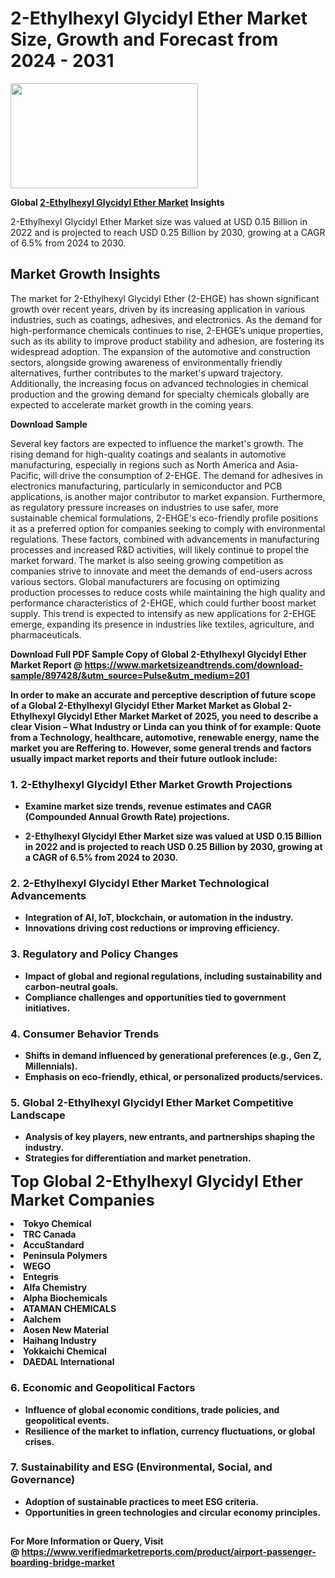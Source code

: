 <H1>2-Ethylhexyl Glycidyl Ether Market Size, Growth and Forecast from 2024 - 2031</H1><img class="aligncenter size-medium wp-image-584254" src="https://thirdeyenews.in/wp-content/uploads/2024/09/Global-Market-Research-300x168.jpeg" alt="" width="300" height="168" /><p><strong>Global&nbsp;<a href="https://www.marketsizeandtrends.com/download-sample/897428/&amp;utm_source=Pulse&amp;utm_medium=201">2-Ethylhexyl Glycidyl Ether Market</a> Insights</strong></p><p>2-Ethylhexyl Glycidyl Ether Market size was valued at USD 0.15 Billion in 2022 and is projected to reach USD 0.25 Billion by 2030, growing at a CAGR of 6.5% from 2024 to 2030.</p><p><h2>Market Growth Insights</h2> <p>The market for 2-Ethylhexyl Glycidyl Ether (2-EHGE) has shown significant growth over recent years, driven by its increasing application in various industries, such as coatings, adhesives, and electronics. As the demand for high-performance chemicals continues to rise, 2-EHGE’s unique properties, such as its ability to improve product stability and adhesion, are fostering its widespread adoption. The expansion of the automotive and construction sectors, alongside growing awareness of environmentally friendly alternatives, further contributes to the market's upward trajectory. Additionally, the increasing focus on advanced technologies in chemical production and the growing demand for specialty chemicals globally are expected to accelerate market growth in the coming years.</p> <p><strong>Download Sample</strong></p> <p>Several key factors are expected to influence the market's growth. The rising demand for high-quality coatings and sealants in automotive manufacturing, especially in regions such as North America and Asia-Pacific, will drive the consumption of 2-EHGE. The demand for adhesives in electronics manufacturing, particularly in semiconductor and PCB applications, is another major contributor to market expansion. Furthermore, as regulatory pressure increases on industries to use safer, more sustainable chemical formulations, 2-EHGE's eco-friendly profile positions it as a preferred option for companies seeking to comply with environmental regulations. These factors, combined with advancements in manufacturing processes and increased R&D activities, will likely continue to propel the market forward. The market is also seeing growing competition as companies strive to innovate and meet the demands of end-users across various sectors. Global manufacturers are focusing on optimizing production processes to reduce costs while maintaining the high quality and performance characteristics of 2-EHGE, which could further boost market supply. This trend is expected to intensify as new applications for 2-EHGE emerge, expanding its presence in industries like textiles, agriculture, and pharmaceuticals. <p><strong></p><p><span class=""><strong>Download Full PDF Sample Copy of Global 2-Ethylhexyl Glycidyl Ether Market Report</strong> @ <a href="https://www.marketsizeandtrends.com/download-sample/897428/&amp;utm_source=Pulse&amp;utm_medium=201" target="_blank">https://www.marketsizeandtrends.com/download-sample/897428/&amp;utm_source=Pulse&amp;utm_medium=201</a></span></p><p>In order to make an accurate and perceptive description of future scope of a Global&nbsp;2-Ethylhexyl Glycidyl Ether Market Market as Global&nbsp;2-Ethylhexyl Glycidyl Ether Market Market of 2025, you need to describe a clear Vision &ndash; What Industry or Linda can you think of for example: Quote from a Technology, healthcare, automotive, renewable energy, name the market you are Reffering to. However, some general trends and factors usually impact market reports and their future outlook include:</p><h3>1.&nbsp;<strong>2-Ethylhexyl Glycidyl Ether Market Growth Projections</strong></h3><ul><li>Examine market size trends, revenue estimates and CAGR (Compounded Annual Growth Rate) projections.</li><li><p>2-Ethylhexyl Glycidyl Ether Market size was valued at USD 0.15 Billion in 2022 and is projected to reach USD 0.25 Billion by 2030, growing at a CAGR of 6.5% from 2024 to 2030.</p></li></ul><h3>2.&nbsp;<strong>2-Ethylhexyl Glycidyl Ether Market Technological Advancements</strong></h3><ul><li>Integration of AI, IoT, blockchain, or automation in the industry.</li><li>Innovations driving cost reductions or improving efficiency.</li></ul><h3>3.&nbsp;<strong>Regulatory and Policy Changes</strong></h3><ul><li>Impact of global and regional regulations, including sustainability and carbon-neutral goals.</li><li>Compliance challenges and opportunities tied to government initiatives.</li></ul><h3>4.&nbsp;<strong>Consumer Behavior Trends</strong></h3><ul><li>Shifts in demand influenced by generational preferences (e.g., Gen Z, Millennials).</li><li>Emphasis on eco-friendly, ethical, or personalized products/services.</li></ul><h3>5.&nbsp;<strong>Global 2-Ethylhexyl Glycidyl Ether Market Competitive Landscape</strong></h3><ul><li>Analysis of key players, new entrants, and partnerships shaping the industry.</li><li>Strategies for differentiation and market penetration.</li></ul><p data-pm-slice="1 1 []"><span style="color: inherit; font-family: inherit; font-size: 25px;">Top Global 2-Ethylhexyl Glycidyl Ether Market Companies</span></p><div class="" data-test-id=""><p><li>Tokyo Chemical</li><li> TRC Canada</li><li> AccuStandard</li><li> Peninsula Polymers</li><li> WEGO</li><li> Entegris</li><li> Alfa Chemistry</li><li> Alpha Biochemicals</li><li> ATAMAN CHEMICALS</li><li> Aalchem</li><li> Aosen New Material</li><li> Haihang Industry</li><li> Yokkaichi Chemical</li><li> DAEDAL International</li></p></div><h3>6.&nbsp;<strong>Economic and Geopolitical Factors</strong></h3><ul><li>Influence of global economic conditions, trade policies, and geopolitical events.</li><li>Resilience of the market to inflation, currency fluctuations, or global crises.</li></ul><h3>7.&nbsp;<strong>Sustainability and ESG (Environmental, Social, and Governance)</strong></h3><ul><li>Adoption of sustainable practices to meet ESG criteria.</li><li>Opportunities in green technologies and circular economy principles.</li></ul><h2><strong style="font-size: 14px;">For More Information or Query, Visit @&nbsp;</strong><a style="background-color: #ffffff; font-size: 14px;" href="https://www.marketsizeandtrends.com/report/2-ethylhexyl-glycidyl-ether-market/" target="_blank">https://www.verifiedmarketreports.com/product/airport-passenger-boarding-bridge-market</a></h2>
